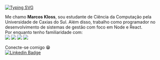  [![Typing SVG](https://readme-typing-svg.herokuapp.com?font=Arial&color=%2336BCF7&size=25&lines=Opa!+%F0%9F%A4%99)](https://git.io/typing-svg)

Me chamo **Marcos Kloss**, sou estudante de Ciência da Computação pela Universidade de Caxias do Sul. Além disso, trabalho como programador no desenvolvimento de sistemas de gestão com foco em Node e React.</br> Por enquanto tenho familiaridade com: </br>
 [![](	https://img.shields.io/badge/JavaScript-323330?style=for-the-badge&logo=javascript&logoColor=F7DF1E)](https://developer.mozilla.org/pt-BR/docs/Web/JavaScript)
 [![](https://img.shields.io/badge/TypeScript-007ACC?style=for-the-badge&logo=typescript&logoColor=white)](https://www.typescriptlang.org/docs/)
 [![](https://img.shields.io/badge/React-20232A?style=for-the-badge&logo=react&logoColor=61DAFB)](https://pt-br.reactjs.org/)
 [![](https://img.shields.io/badge/Node.js-43853D?style=for-the-badge&logo=node.js&logoColor=white)](https://nodejs.org/en/)

Conecte-se comigo 😁 <br>
 [![Linkedin Badge](https://img.shields.io/badge/LinkedIn-0077B5?style=for-the-badge&logo=linkedin&logoColor=white)](https://www.linkedin.com/in/marcos-kloss/)



